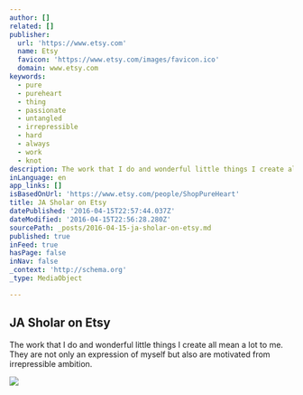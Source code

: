 ```yaml
---
author: []
related: []
publisher:
  url: 'https://www.etsy.com'
  name: Etsy
  favicon: 'https://www.etsy.com/images/favicon.ico'
  domain: www.etsy.com
keywords:
  - pure
  - pureheart
  - thing
  - passionate
  - untangled
  - irrepressible
  - hard
  - always
  - work
  - knot
description: The work that I do and wonderful little things I create all mean a lot to me. They are not only an expression of myself but also are motivated from irrepressible ambition.
inLanguage: en
app_links: []
isBasedOnUrl: 'https://www.etsy.com/people/ShopPureHeart'
title: JA Sholar on Etsy
datePublished: '2016-04-15T22:57:44.037Z'
dateModified: '2016-04-15T22:56:28.280Z'
sourcePath: _posts/2016-04-15-ja-sholar-on-etsy.md
published: true
inFeed: true
hasPage: false
inNav: false
_context: 'http://schema.org'
_type: MediaObject

---
```

<article style=""><h1>JA Sholar on Etsy</h1><p>The work that I do and wonderful little things I create all mean a lot to me. They are not only an expression of myself but also are motivated from irrepressible ambition.</p><img src="https://img1.etsystatic.com/105/0/23525070/iusa_75x75.37371449_hqs2.jpg" /></article>